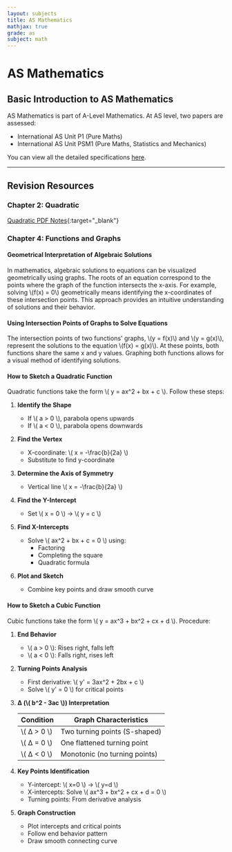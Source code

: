```yaml
---
layout: subjects
title: AS Mathematics
mathjax: true
grade: as
subject: math
---
```


# AS Mathematics

## Basic Introduction to AS Mathematics
AS Mathematics is part of A-Level Mathematics. At AS level, two papers are assessed:  
- International AS Unit P1 (Pure Maths)  
- International AS Unit PSM1 (Pure Maths, Statistics and Mechanics)  

You can view all the detailed specifications [here](./assets/a_level_mathematics_specification.pdf).

---

## Revision Resources

### Chapter 2: Quadratic
[Quadratic PDF Notes](./files/Unit%202.%20Quadratic.pdf){:target="_blank"}

### Chapter 4: Functions and Graphs

#### Geometrical Interpretation of Algebraic Solutions
In mathematics, algebraic solutions to equations can be visualized geometrically using graphs. The roots of an equation correspond to the points where the graph of the function intersects the x-axis. For example, solving \\(f(x) = 0\\) geometrically means identifying the x-coordinates of these intersection points. This approach provides an intuitive understanding of solutions and their behavior.

#### Using Intersection Points of Graphs to Solve Equations
The intersection points of two functions' graphs, \\(y = f(x)\\) and \\(y = g(x)\\), represent the solutions to the equation \\(f(x) = g(x)\\). At these points, both functions share the same x and y values. Graphing both functions allows for a visual method of identifying solutions.

#### How to Sketch a Quadratic Function
Quadratic functions take the form \\( y = ax^2 + bx + c \\). Follow these steps:

1. **Identify the Shape**
   - If \\( a > 0 \\), parabola opens upwards
   - If \\( a < 0 \\), parabola opens downwards

2. **Find the Vertex**
   - X-coordinate: \\( x = -\frac{b}{2a} \\)
   - Substitute to find y-coordinate

3. **Determine the Axis of Symmetry**
   - Vertical line \\( x = -\frac{b}{2a} \\)

4. **Find the Y-Intercept**
   - Set \\( x = 0 \\) → \\( y = c \\)

5. **Find X-Intercepts**
   - Solve \\( ax^2 + bx + c = 0 \\) using:
     - Factoring
     - Completing the square
     - Quadratic formula

6. **Plot and Sketch**
   - Combine key points and draw smooth curve

#### How to Sketch a Cubic Function
Cubic functions take the form \\( y = ax^3 + bx^2 + cx + d \\). Procedure:

1. **End Behavior**
   - \\( a > 0 \\): Rises right, falls left
   - \\( a < 0 \\): Falls right, rises left

2. **Turning Points Analysis**
   - First derivative: \\( y' = 3ax^2 + 2bx + c \\)
   - Solve \\( y' = 0 \\) for critical points

3. **Δ (\\( b^2 - 3ac \\)) Interpretation**

   | Condition       | Graph Characteristics          |
   |-----------------|---------------------------------|
   | \\( Δ > 0 \\)  | Two turning points (S-shaped)  |
   | \\( Δ = 0 \\)  | One flattened turning point    |
   | \\( Δ < 0 \\)  | Monotonic (no turning points)  |

4. **Key Points Identification**
   - Y-intercept: \\( x=0 \\) → \\( y=d \\)
   - X-intercepts: Solve \\( ax^3 + bx^2 + cx + d = 0 \\)
   - Turning points: From derivative analysis

5. **Graph Construction**
   - Plot intercepts and critical points
   - Follow end behavior pattern
   - Draw smooth connecting curve
